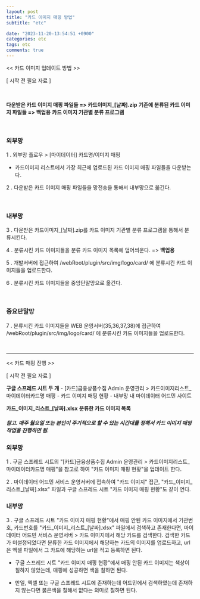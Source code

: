 ```yaml
---
layout: post
title: "카드 이미지 매핑 방법"
subtitle: "etc"

date: "2023-11-20-13:54:51 +0900"
categories: etc
tags: etc
comments: true
---
```



<< 카드 이미지 업데이트 방법 >>

[ 시작 전 필요 자료 ]

<br>

**다운받은 카드 이미지 매핑 파일들 => 카드이미지_[날짜].zip**
**기존에 분류된 카드 이미지 파일들 => 백업용**
**카드 이미지 기관별 분류 프로그램**

<br>

### 외부망

1 . 외부망 플로우 > [마이데이터] 카드명/이미지 매핑 
- 카드이미지 리스트에서 가장 최근에 업로드된 카드 이미지 매핑 파일들을 다운받는다.

2 . 다운받은 카드 이미지 매핑 파일들을 망전송을 통해서 내부망으로 옮긴다.

<br>

### 내부망 


3 . 다운받은 카드이미지_[날짜].zip를 카드 이미지 기관별 분류 프로그램을 통해서 분류시킨다.

4 . 분류시킨 카드 이미지들을 분류 카드 이미지 목록에 덮어씌운다. => **백업용**

5 . 개발서버에 접근하여 /webRoot/plugin/src/img/logo/card/ 에 분류시킨 카드 이미지들을 업로드한다.

6 . 분류시킨 카드 이미지들을 중앙단말망으로 옮긴다.

<br>

### 중요단말망 


7 . 분류시킨 카드 이미지들을 WEB 운영서버(35,36,37,38)에 접근하여 /webRoot/plugin/src/img/logo/card/ 에 분류시킨 카드 이미지들을 업로드한다.

<br>

--------------

<< 카드 매핑 진행 >>

[ 시작 전 필요 자료 ]


**구글 스프레드 시트 두 개**
	- [카드]금융상품수집 Admin 운영관리 > 카드이미지리스트_마이데이터카드명 매핑
	- 카드 이미지 매핑 현황
    - 내부망 내 마이데이터 어드민 사이트

**카드_이미지_리스트_[날짜].xlsx**
**분류한 카드 이미지 목록**

 ##### 참고. 매주 월요일 또는 본인이 주기적으로 할 수 있는 시간대를 정해서 카드 이미지 매핑 작업을 진행하면 됨.

### 외부망 


1 . 구글 스프레드 시트의 "[카드]금융상품수집 Admin 운영관리 > 카드이미지리스트_마이데이터카드명 매핑"을 참고로 하여 "카드 이미지 매핑 현황"을 업데이트 한다.
<br>

2 . 마이데이터 어드민 서비스 운영서버에 접속하여 "카드 이미지" 접근, "카드_이미지_리스트_[날짜].xlsx" 파일과 구글 스프레드 시트 "카드 이미지 매핑 현황"도 같이 연다.
<br>


### 내부망 


3 .  구글 스프레드 시트 "카드 이미지 매핑 현황"에서 매핑 안된 카드 이미지에서 기관번호, 카드번호를 "카드_이미지_리스트_[날짜].xlsx" 파일에서 검색하고 존재한다면, 마이데이터 어드민 서비스 운영서버 > 카드 이미지에서 해당 카드를 검색한다. 검색한 카드가 미설정되었다면 분류한 카드 이미지에서 해당하는 카드의 이미지를 업로드하고, url은 엑셀 파일에서 그 카드에 해당하는 url을 적고 등록하면 된다.

- 구글 스프레드 시트 "카드 이미지 매핑 현황"에서 매핑 안된 카드 이미지는 색상이 칠하지 않았는데, 매핑에 성공하면 색을 칠하면 된다.

- 만일, 엑셀 또는 구글 스프레드 시트에 존재하는데 어드민에서 검색하였는데 존재하지 않는다면 붉은색을 칠해서 없다는 의미로 칠하면 된다.

